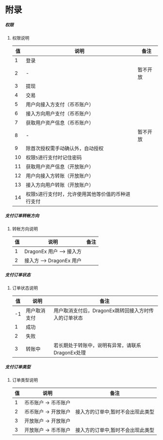 # 附录

##### 权限

1. 权限说明

    | 值 | 说明 | 备注 |
    | --- | --- | --- |
    | 1 | 登录 | |
    | 2 | - | 暂不开放 |
    | 3 | 提现 | |
    | 4 | 交易 | |
    | 5 | 用户向接入方支付（币币账户） | |
    | 6 | 接入方向用户支付（币币账户） | |
    | 7 | 获取用户资产信息（币币账户） | |
    | 8 | - | 暂不开放 |
    | 9 | 除首次授权需手动确认外，自动授权 | |
    | 10 | 权限`5`进行支付时记住密码 | |
    | 11 | 获取用户资产信息（开放账户） | |
    | 12 | 用户向接入方转账（开放账户） | |
    | 13 | 接入方向用户转账（开放账户） | |
    | 14 | 权限`5`进行支付时，允许使用其他等价值的币种进行支付 | |

##### 支付订单转帐方向

1. 转帐方向说明

    | 值 | 说明 | 备注 |
    | --- | --- | --- |
    | 1 | DragonEx 用户 --> 接入方 | |
    | 2 | 接入方 --> DragonEx 用户 | |
    
##### 支付订单状态

1. 订单状态说明

    | 值 | 说明 | 备注 |
    | --- | --- | --- |
    | -1 | 用户取消支付 | 用户取消支付后，DragonEx跳转回接入方时传入的订单状态 |
    | 1 | 成功 | |
    | 2 | 失败 | |
    | 3 | 转账中 |若长期处于转账中，说明有异常，请联系DragonEx处理 |

##### 支付订单类型

1. 订单类型说明

    | 值 | 说明 | 备注 |
    | --- | --- | --- |
    | 1 | 币币账户 -> 币币账户 |  |
    | 2 | 币币账户 -> 开放账户 | 接入方的订单中,暂时不会出现此类型 |
    | 3 | 开放账户 -> 开放账户 |  |
    | 3 | 开放账户 -> 币币账户 | 接入方的订单中,暂时不会出现此类型 |